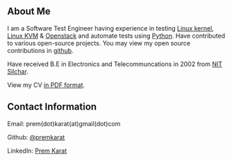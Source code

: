 ## About Me 

I am a Software Test Engineer having experience in testing [Linux kernel](https://www.kernel.org/), [Linux KVM](https://www.linux-kvm.org/page/Main_Page) & [Openstack](https://www.openstack.org/) and automate tests using [Python](https://www.python.org/). Have contributed to various open-source projects. You may view my open source contributions in [github](https://github.com/premkarat).

Have received B.E in Electronics and Telecommuncations in 2002 from [NIT Silchar](http://www.nits.ac.in/).

View my CV [in PDF format](cv.pdf).

## Contact Information

Email: prem(dot)karat(at)gmail(dot)com

Github: [@premkarat](https://github.com/premkarat)

LinkedIn: [Prem Karat](https://www.linkedin.com/in/prem-karat-82775a25/)
